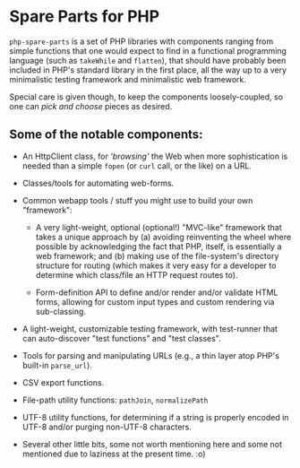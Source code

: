 # Spare Parts for PHP #

`php-spare-parts` is a set of PHP libraries with components ranging from
simple functions that one would expect to find in a functional programming
language (such as `takeWhile` and `flatten`), that should have probably been
included in PHP's standard library in the first place, all the way up to a
very minimalistic testing framework and minimalistic web framework.

Special care is given though, to keep the components loosely-coupled, so one can
*pick and choose* pieces as desired.

## Some of the notable components: ##

  * An HttpClient class, for *'browsing'* the Web when more sophistication is
    needed than a simple `fopen` (or `curl` call, or the like) on a URL.

  * Classes/tools for automating web-forms.

  * Common webapp tools / stuff you might use to build your own "framework":

    * A very light-weight, optional (optional!) "MVC-like" framework that
      takes a unique approach by (a) avoiding reinventing the wheel where possible
      by acknowledging the fact that PHP, itself, is essentially a web framework;
      and (b) making use of the file-system's directory structure for routing (which
      makes it very easy for a developer to determine which class/file an HTTP
      request routes to).

    * Form-definition API to define and/or render and/or validate HTML forms,
      allowing for custom input types and custom rendering via sub-classing.

  * A light-weight, customizable testing framework, with test-runner that can
    auto-discover "test functions" and "test classes".

  * Tools for parsing and manipulating URLs (e.g., a thin layer atop PHP's built-in
    `parse_url`).

  * CSV export functions.

  * File-path utility functions: `pathJoin`, `normalizePath`

  * UTF-8 utility functions, for determining if a string is properly encoded in
    UTF-8 and/or purging non-UTF-8 characters.

  * Several other little bits, some not worth mentioning here and some not
    mentioned due to laziness at the present time. :o)
